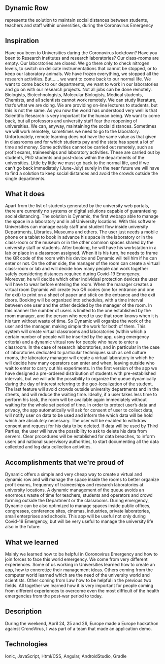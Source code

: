 ## Dynamic Row 

represents the solution to maintain social distances between students, 
teachers and staff within universities, during the Coronavirus Emergency 

## Inspiration

Have you been to Universities during the Coronovirus lockdown? Have you been to Research institutes and research laboratories? 
Our class-rooms are empty. Our laboratories are closed. We go there only to check nitrogen levels, to switch on delicate instrumentations that cannot be stopped, or to keep our laboratory animals. We have frozen everything, we stopped all the research activities.
But…… we want to come back to our normal life. We want to come back to our departments, we want to work in our laboratories and go on with our research projects. Not all jobs can be done remotely. Biologists, Biotechnologists, Molecular Biologists, Medical students, Chemists, and all scientists cannot work remotely. We can study literature, that’s what we are doing. We are providing on-line lectures to students, but this is not the same.
As you now the world has understood very well is that Scientific Research is very important for the human being. 
We want to come back, but all professors and university staff fear the reopening of universities. We can, anyway, maintaining the social distances. Sometimes we will work remotely, sometimes we need to go to the laboratory. 
Unfortunately, remote learning does not have the same value as that given in classrooms and for which students pay and the state has spent a lot of time and money. Some activities cannot be carried out remotely, such as profit exams, traineeships and laboratory activities. These are carried out by students, PhD students and post-docs within the departments of the universities.
Little by little we must go back to the normal life, and if we can't go back immediately (June-July) surely in the near future we will have to find a solution to keep social distances and avoid the crowds outside the single departments.

## What it does

Apart from the list of students generated by the university web portals, there are currently no systems or digital solutions capable of guaranteeing social distancing.
The solution is Dynamic, the first webapp able to manage the space in a laboratory and in all University locations. With this software Universities can manage easily staff and student flow inside university Departments, Libraries, Museums and others. 
The user just needs a mobile phone or a tablet to book in advance his space in the laboratory or in the class-room or the museum or in the other common spaces shared by the university staff or students. After booking, he will have his workstation in a lab or place in a classroom assigned. When it is his turn, he needs to frame the QR code of the room with his device and Dynamic will tell him if he can enter or not.
On the other side, the manager of the room can create a virtual class-room or lab and will decide how many people can work together safely considering distances required during Covid-19 Emergency. Moreover, he will decide which other individual protection devices the user will have to wear before entering the room. When the manager creates a virtual room Dynamic will create two QR codes (one for entrance and one for exit) to print on a sheet of paper and stick on the entrance and the exit doors. Booking will be organized into schedules, with a time interval between one user and the other decided by the manager of the room.
In this manner the number of users is limited to the one established by the room manager, and the person who need to use that room knows when it is his turn without waste of time. So Dynamic will organize the work of the user and the manager, making simple the work for both of them.
This system will create virtual classrooms and laboratories (within which a certain number of people will be inserted by the app, using emergency criteria) and a dynamic virtual row for people who have to enter a classroom.
In the case of research laboratories, and in particular in the case of laboratories dedicated to particular techniques such as cell culture rooms, the laboratory manager will create a virtual laboratory in which he will decide how many operators can enter and when, leaving outside who wait to enter to carry out his experiments.
In the first version of the app we have designed a pre-ordered distribution of students with pre-established intervals, but we will add the possibility to organize the queue dynamically during the day of interest referring to the geo-localization of the student. The last feature will avoid crowds outside university departments and in the streets, and will reduce the waiting time. Ideally, if a user takes less time to perform his task, the room will be available again immediately without waiting for the whole set period of time.
In order to protect user’s data and privacy, the app automatically will ask for consent of user to collect data, will notify user on data to be used and inform the which data will be hold which are absolutely necessary. The user will be enabled to withdraw consent  and 
request for his data to be deleted. If data will be used by Third Parties, the user will have the possibility to ask to delete his data from servers. Clear procedures will be established for data breaches, to inform users and national supervisory authorities, to start documenting all the data collected and log data collection activities.

## Accomplishments that we're proud of
Dynamic offers a simple and very cheap way to create a virtual and dynamic row and will manage the space inside the rooms to better organize profit exams, frequency of traineeships and research laboratories at university locations. 
A dynamic management of the queue avoids an enormous waste of time for teachers, students and operators and crowd forming outside the Department or the classrooms.
During emergency, Dynamic can be also optimized to manage spaces inside public offices, congresses, conference sites, cinemas, industries, private laboratories, small enterprises and schools.
This app will be useful not only during Covid-19 Emergency, but will be very useful to manage the university life also in the future.

## What we learned

Mainly we learned how to be helpful in Coronovirus Emergency and how to join forces to face this world emergency.
We come from very different experiences. Some of us working in Universities learned how to create an app, how to concretize their management ideas. Others coming from the computer world learned which are the need of the university world and scientists. Other coming from Law how to be helpful in the previous two fields. All together we learned how it is very important for people coming from different experiences to overcome even the most difficult of the health emergencies from the post-war period to today.

## Description
During the weekend, April 24, 25 and 26, Europe made a Europe hackathon against CronoVirus, I was part of a team that made an application demo.

## Technologies
Ionic, JavaScript, Html/CSS, Angular, AndroidStudio, Gradle


